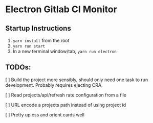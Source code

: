 # Electron Gitlab CI Monitor

## Startup Instructions

1. `yarn install` from the root
1. `yarn run start`
1. In a new terminal window/tab, `yarn run electron`

## TODOs:

[ ] Build the project more sensibly, should only need one task to run development. Probably requires ejecting CRA.

[ ] Read projects/api/refresh rate configuration from a file

[ ] URL encode a projects path instead of using project id

[ ] Pretty up css and orient cards well

